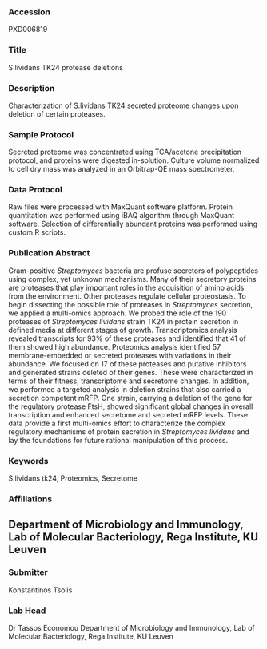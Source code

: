 ### Accession
PXD006819

### Title
S.lividans TK24 protease deletions

### Description
Characterization of S.lividans TK24 secreted proteome changes upon deletion of certain proteases.

### Sample Protocol
Secreted proteome was concentrated using TCA/acetone precipitation protocol, and proteins were digested in-solution. Culture volume normalized to cell dry mass was analyzed in an Orbitrap-QE mass spectrometer.

### Data Protocol
Raw files were processed with MaxQuant software platform. Protein quantitation was performed using iBAQ algorithm through MaxQuant software. Selection of differentially abundant proteins was performed using custom R scripts.

### Publication Abstract
Gram-positive <i>Streptomyces</i> bacteria are profuse secretors of polypeptides using complex, yet unknown mechanisms. Many of their secretory proteins are proteases that play important roles in the acquisition of amino acids from the environment. Other proteases regulate cellular proteostasis. To begin dissecting the possible role of proteases in <i>Streptomyces</i> secretion, we applied a multi-omics approach. We probed the role of the 190 proteases of <i>Streptomyces lividans</i> strain TK24 in protein secretion in defined media at different stages of growth. Transcriptomics analysis revealed transcripts for 93% of these proteases and identified that 41 of them showed high abundance. Proteomics analysis identified 57 membrane-embedded or secreted proteases with variations in their abundance. We focused on 17 of these proteases and putative inhibitors and generated strains deleted of their genes. These were characterized in terms of their fitness, transcriptome and secretome changes. In addition, we performed a targeted analysis in deletion strains that also carried a secretion competent mRFP. One strain, carrying a deletion of the gene for the regulatory protease FtsH, showed significant global changes in overall transcription and enhanced secretome and secreted mRFP levels. These data provide a first multi-omics effort to characterize the complex regulatory mechanisms of protein secretion in <i>Streptomyces lividans</i> and lay the foundations for future rational manipulation of this process.

### Keywords
S.lividans tk24, Proteomics, Secretome

### Affiliations
Department of Microbiology and Immunology, Lab of Molecular Bacteriology, Rega Institute, KU Leuven
-

### Submitter
Konstantinos Tsolis

### Lab Head
Dr Tassos Economou
Department of Microbiology and Immunology, Lab of Molecular Bacteriology, Rega Institute, KU Leuven



